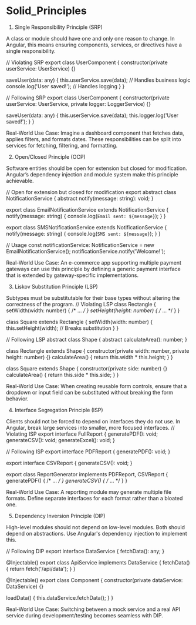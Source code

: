 # Solid_Principles
1. Single Responsibility Principle (SRP)

A class or module should have one and only one reason to change. In Angular, this means ensuring components, services, or directives have a single responsibility.

// Violating SRP
export class UserComponent {
  constructor(private userService: UserService) {}

  saveUser(data: any) {
    this.userService.save(data); // Handles business logic
    console.log('User saved!'); // Handles logging
  }
}

// Following SRP
export class UserComponent {
  constructor(private userService: UserService, private logger: LoggerService) {}

  saveUser(data: any) {
    this.userService.save(data); 
    this.logger.log('User saved!');
  }
}

Real-World Use Case:
Imagine a dashboard component that fetches data, applies filters, and formats dates. These responsibilities can be split into services for fetching, filtering, and formatting.

2. Open/Closed Principle (OCP)

Software entities should be open for extension but closed for modification. Angular’s dependency injection and module system make this principle achievable.

// Open for extension but closed for modification
export abstract class NotificationService {
  abstract notify(message: string): void;
}

export class EmailNotificationService extends NotificationService {
  notify(message: string) {
    console.log(`Email sent: ${message}`);
  }
}

export class SMSNotificationService extends NotificationService {
  notify(message: string) {
    console.log(`SMS sent: ${message}`);
  }
}

// Usage
const notificationService: NotificationService = new EmailNotificationService();
notificationService.notify('Welcome!');

Real-World Use Case:
An e-commerce app supporting multiple payment gateways can use this principle by defining a generic payment interface that is extended by gateway-specific implementations.

3. Liskov Substitution Principle (LSP)

Subtypes must be substitutable for their base types without altering the correctness of the program.
// Violating LSP
class Rectangle {
  setWidth(width: number) { /* ... */ }
  setHeight(height: number) { /* ... */ }
}

class Square extends Rectangle {
  setWidth(width: number) {
    this.setHeight(width); // Breaks substitution
  }
}

// Following LSP
abstract class Shape {
  abstract calculateArea(): number;
}

class Rectangle extends Shape {
  constructor(private width: number, private height: number) {}
  calculateArea() {
    return this.width * this.height;
  }
}

class Square extends Shape {
  constructor(private side: number) {}
  calculateArea() {
    return this.side * this.side;
  }
}

Real-World Use Case:
When creating reusable form controls, ensure that a dropdown or input field can be substituted without breaking the form behavior.

4. Interface Segregation Principle (ISP)

Clients should not be forced to depend on interfaces they do not use. In Angular, break large services into smaller, more focused interfaces.
// Violating ISP
export interface FullReport {
  generatePDF(): void;
  generateCSV(): void;
  generateExcel(): void;
}

// Following ISP
export interface PDFReport {
  generatePDF(): void;
}

export interface CSVReport {
  generateCSV(): void;
}

export class ReportGenerator implements PDFReport, CSVReport {
  generatePDF() { /* ... */ }
  generateCSV() { /* ... */ }
}

Real-World Use Case:
A reporting module may generate multiple file formats. Define separate interfaces for each format rather than a bloated one.

5. Dependency Inversion Principle (DIP)

High-level modules should not depend on low-level modules. Both should depend on abstractions. Use Angular's dependency injection to implement this.

// Following DIP
export interface DataService {
  fetchData(): any;
}

@Injectable()
export class ApiService implements DataService {
  fetchData() {
    return fetch('/api/data');
  }
}

@Injectable()
export class Component {
  constructor(private dataService: DataService) {}

  loadData() {
    this.dataService.fetchData();
  }
}

Real-World Use Case:
Switching between a mock service and a real API service during development/testing becomes seamless with DIP.
